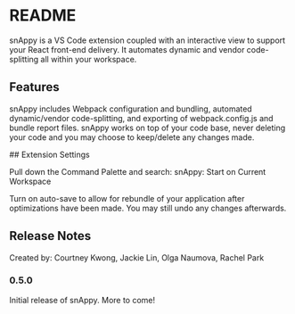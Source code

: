 # README

snAppy is a VS Code extension coupled with an interactive view to support your React front-end delivery. It automates dynamic and vendor code-splitting all within your workspace.  

## Features

snAppy includes Webpack configuration and bundling, automated dynamic/vendor code-splitting, and exporting of webpack.config.js and bundle report files. snAppy works on top of your code base, never deleting your code and you may choose to keep/delete any changes made. 

<gif coming soon>
## Extension Settings

Pull down the Command Palette and search: snAppy: Start on Current Workspace

Turn on auto-save to allow for rebundle of your application after optimizations have been made. You may still undo any changes afterwards. 

## Release Notes

Created by: Courtney Kwong, Jackie Lin, Olga Naumova, Rachel Park

### 0.5.0

Initial release of snAppy. More to come! 

